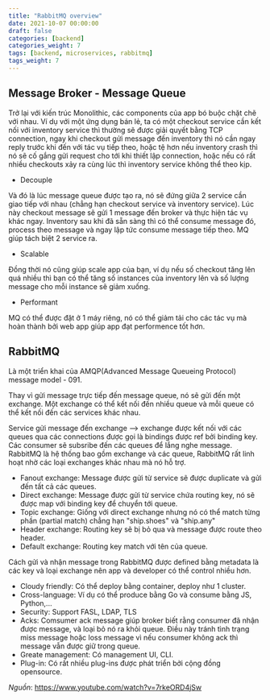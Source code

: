 ```yaml
---
title: "RabbitMQ overview"
date: 2021-10-07 00:00:00
draft: false
categories: [backend]
categories_weight: 7
tags: [backend, microservices, rabbitmq]
tags_weight: 7
---
```


## Message Broker - Message Queue

Trở lại với kiến trúc Monolithic, các components của app bó buộc chặt chẽ với nhau. Ví dụ với một ứng dụng bán lẻ, ta có một checkout service cần kết nối với inventory service thì thường sẽ được giải quyết bằng TCP connection, ngay khi checkout gửi message đến inventory thì nó cần ngay reply trước khi đến với tác vụ tiếp theo, hoặc tệ hơn nếu inventory crash thì nó sẽ cố gắng gửi request cho tới khi thiết lập connection, hoặc nếu có rất nhiều checkouts xảy ra cùng lúc thì inventory service không thể theo kịp.

- Decouple

Và đó là lúc message queue được tạo ra, nó sẽ đứng giữa 2 service cần giao tiếp với nhau (chẳng hạn checkout service và inventory service). Lúc này checkout message sẽ gửi 1 message đến broker và thực hiện tác vụ khác ngay. Inventory sau khi đã sẵn sàng thì có thể consume message đó, process theo message và ngay lập tức consume message tiếp theo. MQ giúp tách biệt 2 service ra.

- Scalable

Đồng thời nó cũng giúp scale app của bạn, ví dụ nếu số checkout tăng lên quá nhiều thì bạn có thể tăng số instances của inventory lên và số lượng message cho mỗi instance sẽ giảm xuống.

- Performant

MQ có thể được đặt ở 1 máy riêng, nó có thể giảm tải cho các tác vụ mà hoàn thành bởi web app giúp app đạt performence tốt hơn.

## RabbitMQ

Là một triển khai của AMQP(Advanced Message Queueing Protocol) message model - 091.

Thay vì gửi message trực tiếp đến message queue, nó sẽ gửi đến một exchange. Một exchange có thể kết nối đến nhiều queue và mỗi queue có thể kết nối đến các services khác nhau.

Service gửi message đến exchange --> exchange được kết nối với các queues qua các connections được gọi là bindings được ref bởi binding key. Các consumer sẽ subsribe đến các queues để lắng nghe message. RabbitMQ là hệ thống bao gồm exchange và các queue, RabbitMQ rất linh hoạt nhờ các loại exchanges khác nhau mà nó hỗ trợ.

- Fanout exchange: Message được gửi từ service sẽ được duplicate và gửi đến tất cả các queues.
- Direct exchange: Message được gửi từ service chứa routing key, nó sẽ được map với binding key để chuyển tới queue.
- Topic exchange: Giống với direct exchange nhưng nó có thể match từng phần (partial match) chẳng hạn "ship.shoes" và "ship.any"
- Header exchange: Routing key sẽ bị bỏ qua và message được route theo header.
- Default exchange: Routing key match với tên của queue.

Cách gửi và nhận message trong RabbitMQ được defined bằng metadata là các key và loại exchange nên app và developer có thể control nhiều hơn.

- Cloudy friendly: Có thể deploy bằng container, deploy như 1 cluster.
- Cross-language: Ví dụ có thể produce bằng Go và consume bằng JS, Python,...
- Security: Support FASL, LDAP, TLS
- Acks: Comsumer ack message giúp broker biết rằng consumer đã nhận được message, và loại bỏ nó ra khỏi queue. Điều này tránh tình trạng miss message hoặc loss message vì nếu consumer không ack thì message vẫn được giữ trong queue.
- Greate management: Có management UI, CLI.
- Plug-in: Có rất nhiều plug-ins được phát triển bởi cộng đồng opensource.

_Nguồn_: https://www.youtube.com/watch?v=7rkeORD4jSw
